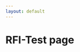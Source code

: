 ```yaml
---
layout: default
---
```


<h1>RFI-Test page</h1>

<div id="lightning"></div>

<script type="text/javascript" src="https://rockaway-ocean-3668-dev-ed.scratch.my.salesforce-sites.com/lightning/lightning.out.js"></script>

<script type="text/javascript">
     $Lightning.use("c:requestForInformationApp", function() {
        $Lightning.createComponent(
             "c:requestForInformationForm",
             {"rfi_controller":"RFI Controller 0000"},
             "component",
             function(cmp) {
                 console.log("LWC Component Created.");
             }
          );
        },
       'https://rockaway-ocean-3668-dev-ed.scratch.my.site.com/Admissions/'
      );
</script>

